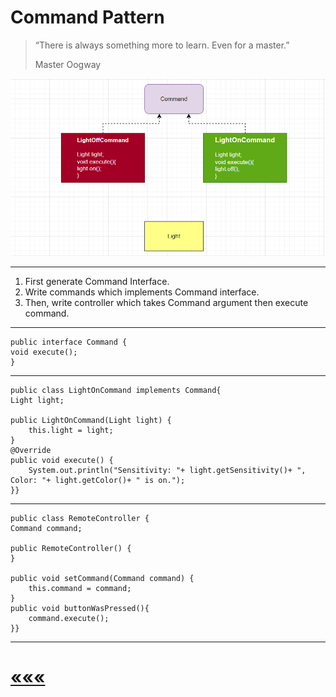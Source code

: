 # Command Pattern
>“There is always something more to learn. Even for a master.”
> 
> Master Oogway

![img.png](img.png)
*****
1) First generate Command Interface.
2) Write commands which implements Command interface.
3) Then, write controller which takes Command argument then execute command.
******
    public interface Command {
    void execute();
    }
****
    public class LightOnCommand implements Command{
    Light light;

    public LightOnCommand(Light light) {
        this.light = light;
    }
    @Override
    public void execute() {
        System.out.println("Sensitivity: "+ light.getSensitivity()+ ", Color: "+ light.getColor()+ " is on.");
    }}
****
    public class RemoteController {
    Command command;

    public RemoteController() {
    }

    public void setCommand(Command command) {
        this.command = command;
    }
    public void buttonWasPressed(){
        command.execute();
    }}

****

# [«««](https://github.com/MedetHasanUgurlu/Design-Patterns)
